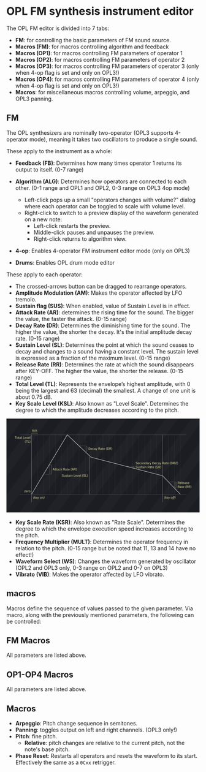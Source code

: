 # OPL FM synthesis instrument editor

The OPL FM editor is divided into 7 tabs:

- **FM**: for controlling the basic parameters of FM sound source.
- **Macros (FM)**: for macros controlling algorithm and feedback
- **Macros (OP1)**: for macros controlling FM parameters of operator 1
- **Macros (OP2)**: for macros controlling FM parameters of operator 2
- **Macros (OP3)**: for macros controlling FM parameters of operator 3 (only when 4-op flag is set and only on OPL3!)
- **Macros (OP4)**: for macros controlling FM parameters of operator 4 (only when 4-op flag is set and only on OPL3!)
- **Macros**: for miscellaneous macros controlling volume, arpeggio, and OPL3 panning.

## FM

The OPL synthesizers are nominally two-operator (OPL3 supports 4-operator mode), meaning it takes two oscillators to produce a single sound.

These apply to the instrument as a whole:
- **Feedback (FB)**: Determines how many times operator 1 returns its output to itself. (0-7 range)
- **Algorithm (ALG)**: Determines how operators are connected to each other. (0-1 range and OPL1 and OPL2, 0-3 range on OPL3 4op mode)
  - Left-click pops up a small "operators changes with volume?" dialog where each operator can be toggled to scale with volume level.
  - Right-click to switch to a preview display of the waveform generated on a new note:
    - Left-click restarts the preview.
    - Middle-click pauses and unpauses the preview.
    - Right-click returns to algorithm view.

- **4-op**: Enables 4-operator FM instrument editor mode (only on OPL3)
- **Drums**: Enables OPL drum mode editor

These apply to each operator:
- The crossed-arrows button can be dragged to rearrange operators.
- **Amplitude Modulation (AM)**: Makes the operator affected by LFO tremolo.
- **Sustain flag (SUS)**: When enabled, value of Sustain Level is in effect.
- **Attack Rate (AR)**: determines the rising time for the sound. The bigger the value, the faster the attack. (0-15 range)
- **Decay Rate (DR)**: Determines the diminishing time for the sound. The higher the value, the shorter the decay. It's the initial amplitude decay rate. (0-15 range)
- **Sustain Level (SL)**: Determines the point at which the sound ceases to decay and changes to a sound having a constant level. The sustain level is expressed as a fraction of the maximum level. (0-15 range)
- **Release Rate (RR)**: Determines the rate at which the sound disappears after KEY-OFF. The higher the value, the shorter the release. (0-15 range)
- **Total Level (TL)**: Represents the envelope’s highest amplitude, with 0 being the largest and 63 (decimal) the smallest. A change of one unit is about 0.75 dB.
- **Key Scale Level (KSL)**: Also known as "Level Scale". Determines the degree to which the amplitude decreases according to the pitch.

![FM ADSR chart](FM-ADSRchart.png)

- **Key Scale Rate (KSR)**: Also known as "Rate Scale". Determines the degree to which the envelope execution speed increases according to the pitch.
- **Frequency Multiplier (MULT)**: Determines the operator frequency in relation to the pitch. (0-15 range but be noted that 11, 13 and 14 have no effect!)
- **Waveform Select (WS)**: Changes the waveform generated by oscillator (OPL2 and OPL3 only, 0-3 range on OPL2 and 0-7 on OPL3)
- **Vibrato (VIB)**: Makes the operator affected by LFO vibrato.

## macros

Macros define the sequence of values passed to the given parameter. Via macro, along with the previously mentioned parameters, the following can be controlled:

## FM Macros

All parameters are listed above.

## OP1-OP4 Macros

All parameters are listed above.

## Macros

- **Arpeggio**: Pitch change sequence in semitones.
- **Panning**: toggles output on left and right channels. (OPL3 only!)
- **Pitch**: fine pitch.
  - **Relative**: pitch changes are relative to the current pitch, not the note's base pitch.
- **Phase Reset**: Restarts all operators and resets the waveform to its start. Effectively the same as a `0Cxx` retrigger.
